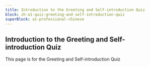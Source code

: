```yaml
---
title: Introduction to the Greeting and Self-introduction Quiz
block: zh-a1-quiz-greeting-and-self-introduction-quiz
superBlock: a1-professional-chinese
---
```


## Introduction to the Greeting and Self-introduction Quiz

This page is for the Greeting and Self-introduction Quiz
